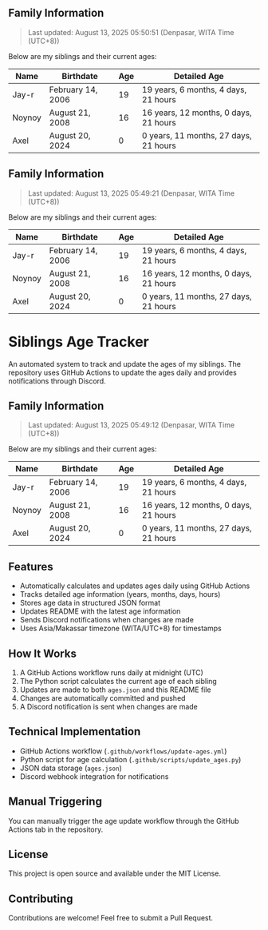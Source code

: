 ## Family Information

> Last updated: August 13, 2025 05:50:51 (Denpasar, WITA Time (UTC+8))

Below are my siblings and their current ages:

| Name | Birthdate | Age | Detailed Age |
|------|-----------|-----|-------------|
| Jay-r | February 14, 2006 | 19 | 19 years, 6 months, 4 days, 21 hours |
| Noynoy | August 21, 2008 | 16 | 16 years, 12 months, 0 days, 21 hours |
| Axel | August 20, 2024 | 0 | 0 years, 11 months, 27 days, 21 hours |


## Family Information

> Last updated: August 13, 2025 05:49:21 (Denpasar, WITA Time (UTC+8))

Below are my siblings and their current ages:

| Name | Birthdate | Age | Detailed Age |
|------|-----------|-----|-------------|
| Jay-r | February 14, 2006 | 19 | 19 years, 6 months, 4 days, 21 hours |
| Noynoy | August 21, 2008 | 16 | 16 years, 12 months, 0 days, 21 hours |
| Axel | August 20, 2024 | 0 | 0 years, 11 months, 27 days, 21 hours |


# Siblings Age Tracker

An automated system to track and update the ages of my siblings. The repository uses GitHub Actions to update the ages daily and provides notifications through Discord.

## Family Information

> Last updated: August 13, 2025 05:49:12 (Denpasar, WITA Time (UTC+8))

Below are my siblings and their current ages:

| Name | Birthdate | Age | Detailed Age |
|------|-----------|-----|-------------|
| Jay-r | February 14, 2006 | 19 | 19 years, 6 months, 4 days, 21 hours |
| Noynoy | August 21, 2008 | 16 | 16 years, 12 months, 0 days, 21 hours |
| Axel | August 20, 2024 | 0 | 0 years, 11 months, 27 days, 21 hours |

## Features

- Automatically calculates and updates ages daily using GitHub Actions
- Tracks detailed age information (years, months, days, hours)
- Stores age data in structured JSON format
- Updates README with the latest age information
- Sends Discord notifications when changes are made
- Uses Asia/Makassar timezone (WITA/UTC+8) for timestamps

## How It Works

1. A GitHub Actions workflow runs daily at midnight (UTC)
2. The Python script calculates the current age of each sibling
3. Updates are made to both `ages.json` and this README file
4. Changes are automatically committed and pushed
5. A Discord notification is sent when changes are made

## Technical Implementation

- GitHub Actions workflow (`.github/workflows/update-ages.yml`)
- Python script for age calculation (`.github/scripts/update_ages.py`)
- JSON data storage (`ages.json`)
- Discord webhook integration for notifications

## Manual Triggering

You can manually trigger the age update workflow through the GitHub Actions tab in the repository.

## License

This project is open source and available under the MIT License.

## Contributing

Contributions are welcome! Feel free to submit a Pull Request.